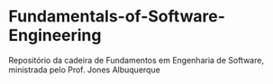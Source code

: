 # Fundamentals-of-Software-Engineering

Repositório da cadeira de Fundamentos em Engenharia de Software, ministrada pelo Prof. Jones Albuquerque
